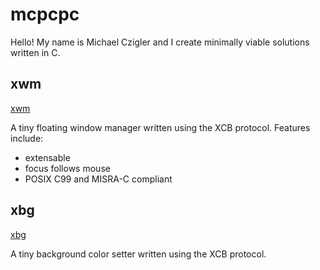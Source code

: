 # mcpcpc 

Hello! My name is Michael Czigler and I create minimally viable solutions written in C.

## xwm

[xwm](https://github.com/mcpcpc/xwm)

A tiny floating window manager written using the XCB protocol. Features include:

* extensable
* focus follows mouse
* POSIX C99 and MISRA-C compliant

## xbg

[xbg](https://github.com/mcpcpc/xbg)

A tiny background color setter written using the XCB protocol.
